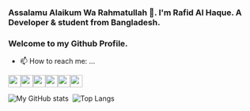 ### <p style="align:centre;">Assalamu Alaikum Wa Rahmatullah 👋. I'm Rafid Al Haque. A Developer &amp; student from Bangladesh.</p>

### Welcome to my Github Profile.

- 📫 How to reach me: ...<br/> 

<a href="https://facebook.com/rafidalhaqueofficial"><img src="https://img.shields.io/badge/facebook-%230067B5.svg?&style=for-the-badge&logo=facebook&logoColor=white" height=25></a><a href="https://twitter.com/rafidalhaque"><img src="https://img.shields.io/badge/twitter-%230087B5.svg?&style=for-the-badge&logo=twitter&logoColor=white" height=25></a><a href="https://instagram.com/rafidalhaque"><img src="https://img.shields.io/badge/instagram-%23000.svg?&style=for-the-badge&logo=instagram&logoColor=white" height=25></a><a href="https://www.linkedin.com/in/rafidalhaque/"><img src="https://img.shields.io/badge/linkedin-%230077B5.svg?&style=for-the-badge&logo=linkedin&logoColor=white" height=25></a><a href="https://t.me/rafidalhaque"><img src="https://img.shields.io/badge/telegram-%230075A5.svg?&style=for-the-badge&logo=telegram&logoColor=white" height=25></a><a href="mailto:rafidalhaque@protonmail.com"><img src="https://img.shields.io/badge/email-%23000.svg?&style=for-the-badge&logo=website&logoColor=white" height=25></a>


![My GitHub stats](https://github-readme-stats.vercel.app/api?username=rafidalhaque&show_icons=true&theme=vue-dark)&nbsp;&nbsp;![Top Langs](https://github-readme-stats.vercel.app/api/top-langs/?username=rafidalhaque&layout=compact)
